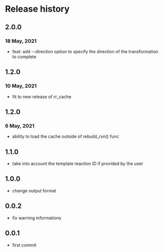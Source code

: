 # Release history

## 2.0.0
### 18 May, 2021
- feat: add --direction option to specify the direction of the transformation to complete

## 1.2.0
### 10 May, 2021
- fit to new release of rr_cache

## 1.2.0
### 6 May, 2021
- ability to load the cache outside of rebuild_rxn() func

## 1.1.0
- take into account the template reaction ID if provided by the user

## 1.0.0
- change output format

## 0.0.2
- fix warning informations

## 0.0.1
- first commit
